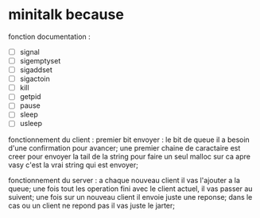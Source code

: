 # minitalk because

fonction documentation :

- [ ] signal
- [ ] sigemptyset
- [ ] sigaddset
- [ ] sigactoin
- [ ] kill
- [ ] getpid
- [ ] pause
- [ ] sleep
- [ ] usleep

fonctionnement du client :
	premier bit envoyer : le bit de queue il a besoin d'une confirmation pour avancer;
	une premier chaine de caractaire est creer pour envoyer la tail de la string pour faire un seul malloc sur ca
	apre vasy c'est la vrai string qui est envoyer;

fonctionnement du server :
	a chaque nouveau client il vas l'ajouter a la queue;
	une fois tout les operation fini avec le client actuel, il vas passer au suivent;
	une fois sur un nouveau client il envoie juste une reponse;
	dans le cas ou un client ne repond pas il vas juste le jarter;
